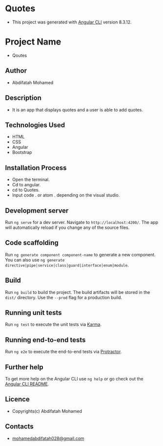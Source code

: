 # Quotes

* This project was generated with [Angular CLI](https://github.com/angular/angular-cli) version 8.3.12.
# Project Name

* Qoutes

## Author

* Abdifatah Mohamed

## Description
* It is an app that displays quotes and a user is able to add quotes.

## Technologies Used

* HTML
* CSS
* Angular
* Bootstrap

## Installation Process

* Open the terminal.
* Cd to angular.
* cd to Quotes.
* Input code . or atom . depending on the visual studio.

## Development server

Run `ng serve` for a dev server. Navigate to `http://localhost:4200/`. The app will automatically reload if you change any of the source files.

## Code scaffolding

Run `ng generate component component-name` to generate a new component. You can also use `ng generate directive|pipe|service|class|guard|interface|enum|module`.

## Build

Run `ng build` to build the project. The build artifacts will be stored in the `dist/` directory. Use the `--prod` flag for a production build.

## Running unit tests

Run `ng test` to execute the unit tests via [Karma](https://karma-runner.github.io).

## Running end-to-end tests

Run `ng e2e` to execute the end-to-end tests via [Protractor](http://www.protractortest.org/).

## Further help

To get more help on the Angular CLI use `ng help` or go check out the [Angular CLI README](https://github.com/angular/angular-cli/blob/master/README.md).


## Licence

* Copyrights(c) Abdifatah Mohamed

## Contacts

* mohamedabdifatah028@gmail.com